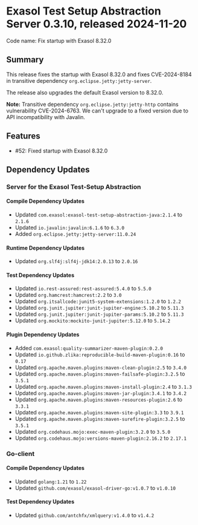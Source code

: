 # Exasol Test Setup Abstraction Server 0.3.10, released 2024-11-20

Code name: Fix startup with Exasol 8.32.0

## Summary

This release fixes the startup with Exasol 8.32.0 and fixes CVE-2024-8184 in transitive dependency `org.eclipse.jetty:jetty-server`.

The release also upgrades the default Exasol version to 8.32.0.

**Note:** Transitive dependency `org.eclipse.jetty:jetty-http` contains vulnerability CVE-2024-6763. We can't upgrade to a fixed version due to API incompatibility with Javalin.

## Features

* #52: Fixed startup with Exasol 8.32.0

## Dependency Updates

### Server for the Exasol Test-Setup Abstraction

#### Compile Dependency Updates

* Updated `com.exasol:exasol-test-setup-abstraction-java:2.1.4` to `2.1.6`
* Updated `io.javalin:javalin:6.1.6` to `6.3.0`
* Added `org.eclipse.jetty:jetty-server:11.0.24`

#### Runtime Dependency Updates

* Updated `org.slf4j:slf4j-jdk14:2.0.13` to `2.0.16`

#### Test Dependency Updates

* Updated `io.rest-assured:rest-assured:5.4.0` to `5.5.0`
* Updated `org.hamcrest:hamcrest:2.2` to `3.0`
* Updated `org.itsallcode:junit5-system-extensions:1.2.0` to `1.2.2`
* Updated `org.junit.jupiter:junit-jupiter-engine:5.10.2` to `5.11.3`
* Updated `org.junit.jupiter:junit-jupiter-params:5.10.2` to `5.11.3`
* Updated `org.mockito:mockito-junit-jupiter:5.12.0` to `5.14.2`

#### Plugin Dependency Updates

* Added `com.exasol:quality-summarizer-maven-plugin:0.2.0`
* Updated `io.github.zlika:reproducible-build-maven-plugin:0.16` to `0.17`
* Updated `org.apache.maven.plugins:maven-clean-plugin:2.5` to `3.4.0`
* Updated `org.apache.maven.plugins:maven-failsafe-plugin:3.2.5` to `3.5.1`
* Updated `org.apache.maven.plugins:maven-install-plugin:2.4` to `3.1.3`
* Updated `org.apache.maven.plugins:maven-jar-plugin:3.4.1` to `3.4.2`
* Updated `org.apache.maven.plugins:maven-resources-plugin:2.6` to `3.3.1`
* Updated `org.apache.maven.plugins:maven-site-plugin:3.3` to `3.9.1`
* Updated `org.apache.maven.plugins:maven-surefire-plugin:3.2.5` to `3.5.1`
* Updated `org.codehaus.mojo:exec-maven-plugin:3.2.0` to `3.5.0`
* Updated `org.codehaus.mojo:versions-maven-plugin:2.16.2` to `2.17.1`

### Go-client

#### Compile Dependency Updates

* Updated `golang:1.21` to `1.22`
* Updated `github.com/exasol/exasol-driver-go:v1.0.7` to `v1.0.10`

#### Test Dependency Updates

* Updated `github.com/antchfx/xmlquery:v1.4.0` to `v1.4.2`
